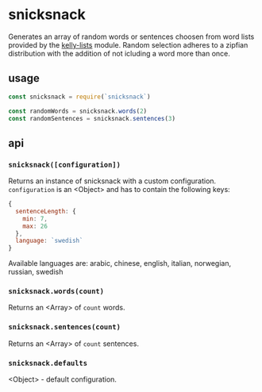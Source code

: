 # snicksnack

Generates an array of random words or sentences choosen from word lists provided by the [kelly-lists](https://www.npmjs.com/package/kelly-lists) module. Random selection adheres to a zipfian distribution with the addition of not icluding a word more than once.

## usage

```javascript
const snicksnack = require(`snicksnack`)

const randomWords = snicksnack.words(2)
const randomSentences = snicksnack.sentences(3)
```

## api

### `snicksnack([configuration])`

Returns an instance of snicksnack with a custom configuration. `configuration` is an &lt;Object&gt; and has to contain the following keys:

```javascript
{
  sentenceLength: {
    min: 7,
    max: 26
  },
  language: `swedish`
}
```

Available languages are: arabic, chinese, english, italian, norwegian, russian, swedish

### `snicksnack.words(count)`

Returns an &lt;Array&gt; of `count` words.

### `snicksnack.sentences(count)`

Returns an &lt;Array&gt; of `count` sentences.

### `snicksnack.defaults`

&lt;Object&gt; - default configuration.
